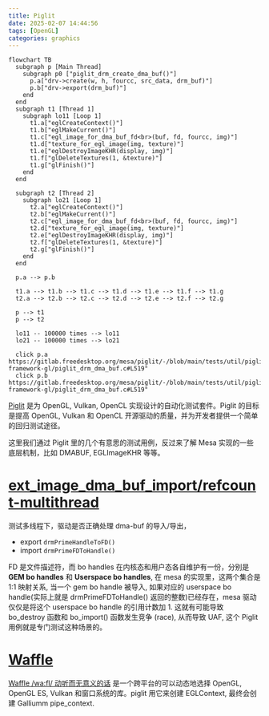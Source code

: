 ```yaml
---
title: Piglit
date: 2025-02-07 14:44:56
tags: [OpenGL]
categories: graphics
---
```



```mermaid
flowchart TB
  subgraph p [Main Thread]
    subgraph p0 ["piglit_drm_create_dma_buf()"]
      p.a["drv->create(w, h, fourcc, src_data, drm_buf)"]
      p.b["drv->export(drm_buf)"]
    end
  end
  subgraph t1 [Thread 1]
    subgraph lo11 [Loop 1]
      t1.a["eglCreateContext()"]
      t1.b["eglMakeCurrent()"]
      t1.c["egl_image_for_dma_buf_fd<br>(buf, fd, fourcc, img)"]
      t1.d["texture_for_egl_image(img, texture)"]
      t1.e["eglDestroyImageKHR(display, img)"]
      t1.f["glDeleteTextures(1, &texture)"]
      t1.g["glFinish()"]
    end
  end

  subgraph t2 [Thread 2]
    subgraph lo21 [Loop 1]
      t2.a["eglCreateContext()"]
      t2.b["eglMakeCurrent()"]
      t2.c["egl_image_for_dma_buf_fd<br>(buf, fd, fourcc, img)"]
      t2.d["texture_for_egl_image(img, texture)"]
      t2.e["eglDestroyImageKHR(display, img)"]
      t2.f["glDeleteTextures(1, &texture)"]
      t2.g["glFinish()"]
    end
  end

  p.a --> p.b

  t1.a --> t1.b --> t1.c --> t1.d --> t1.e --> t1.f --> t1.g
  t2.a --> t2.b --> t2.c --> t2.d --> t2.e --> t2.f --> t2.g

  p --> t1
  p --> t2

  lo11 -- 100000 times --> lo11
  lo21 -- 100000 times --> lo21

  click p.a https://gitlab.freedesktop.org/mesa/piglit/-/blob/main/tests/util/piglit-framework-gl/piglit_drm_dma_buf.c#L519"
  click p.b https://gitlab.freedesktop.org/mesa/piglit/-/blob/main/tests/util/piglit-framework-gl/piglit_drm_dma_buf.c#L519"
```

<!--more-->

[Piglit](https://gitlab.freedesktop.org/mesa/piglit) 是为 OpenGL, Vulkan, OpenCL 实现设计的自动化测试套件。Piglit 的目标是提高 OpenGL, Vulkan 和 OpenCL 开源驱动的质量，并为开发者提供一个简单的回归测试途径。

这里我们通过 Piglit 里的几个有意思的测试用例，反过来了解 Mesa 实现的一些底层机制，比如 DMABUF, EGLImageKHR 等等。

# [ext_image_dma_buf_import/refcount-multithread](https://gitlab.freedesktop.org/mesa/piglit/-/blob/main/tests/spec/ext_image_dma_buf_import/refcount-multithread.c)

测试多线程下，驱动是否正确处理 dma-buf 的导入/导出，

- export `drmPrimeHandleToFD()`
- import `drmPrimeFDToHandle()`

FD 是文件描述符，而 bo handles 在内核态和用户态各自维护有一份，分别是 **GEM bo handles** 和 **Userspace bo handles**, 在 mesa 的实现里，这两个集合是 1:1 映射关系, 当一个 gem bo handle 被导入, 如果对应的 userspace bo handle(实际上就是 drmPrimeFDToHandle() 返回的整数)已经存在，mesa 驱动仅仅是将这个 userspace bo handle 的引用计数加 1. 这就有可能导致 bo_destroy 函数和 bo_import() 函数发生竞争 (race), 从而导致 UAF, 这个 Piglit 用例就是专门测试这种场景的。

# [Waffle](https://gitlab.freedesktop.org/mesa/waffle)

[Waffle /wa:fl/ 动听而无意义的话](https://gitlab.freedesktop.org/mesa/waffle) 是一个跨平台的可以动态地选择 OpenGL, OpenGL ES, Vulkan 和窗口系统的库。piglit 用它来创建 EGLContext, 最终会创建 Galliumm pipe_context.
